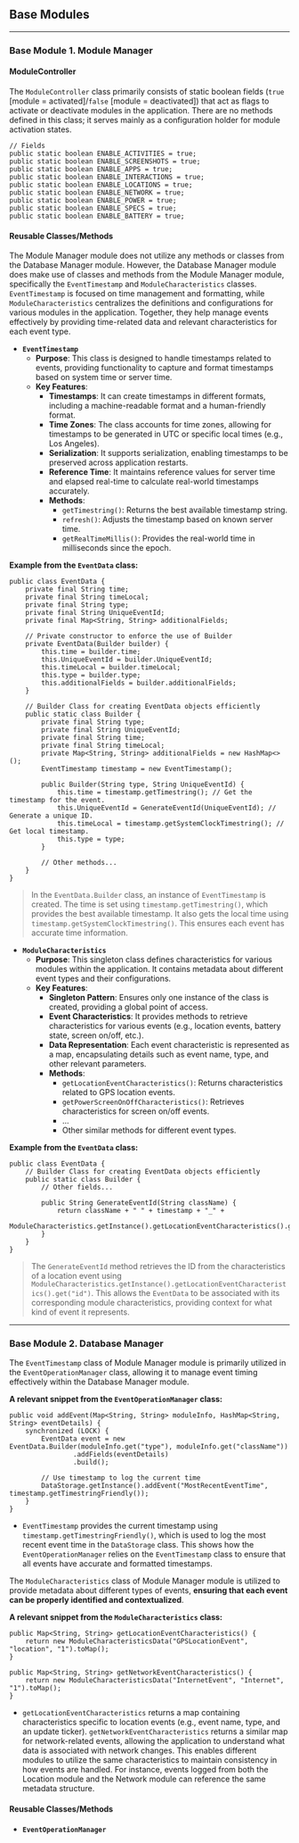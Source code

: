 ## Base Modules


---

### Base Module 1. Module Manager

#### **ModuleController** 

The `ModuleController` class primarily consists of static boolean fields (`true` [module = activated]/`false` [module = deactivated]) that act as flags to activate or deactivate modules in the application. There are no methods defined in this class; it serves mainly as a configuration holder for module activation states.

```
// Fields
public static boolean ENABLE_ACTIVITIES = true;
public static boolean ENABLE_SCREENSHOTS = true;
public static boolean ENABLE_APPS = true;
public static boolean ENABLE_INTERACTIONS = true;
public static boolean ENABLE_LOCATIONS = true;
public static boolean ENABLE_NETWORK = true;
public static boolean ENABLE_POWER = true;
public static boolean ENABLE_SPECS = true;
public static boolean ENABLE_BATTERY = true;
```

#### **Reusable Classes/Methods**

The Module Manager module does not utilize any methods or classes from the Database Manager module. However, the Database Manager module does make use of classes and methods from the Module Manager module, specifically the `EventTimestamp` and `ModuleCharacteristics` classes. `EventTimestamp` is focused on time management and formatting, while `ModuleCharacteristics` centralizes the definitions and configurations for various modules in the application. Together, they help manage events effectively by providing time-related data and relevant characteristics for each event type.

 * **`EventTimestamp`**
   * **Purpose**: This class is designed to handle timestamps related to events, providing functionality to capture and format timestamps based on system time or server time.
   * **Key Features**:
     * **Timestamps**: It can create timestamps in different formats, including a machine-readable format and a human-friendly format.
     * **Time Zones**: The class accounts for time zones, allowing for timestamps to be generated in UTC or specific local times (e.g., Los Angeles).
     * **Serialization**: It supports serialization, enabling timestamps to be preserved across application restarts.
     * **Reference Time**: It maintains reference values for server time and elapsed real-time to calculate real-world timestamps accurately.
     * **Methods**:
       * `getTimestring()`: Returns the best available timestamp string.
       * `refresh()`: Adjusts the timestamp based on known server time.
       * `getRealTimeMillis()`: Provides the real-world time in milliseconds since the epoch.

**Example from the `EventData` class:**
```
public class EventData {
    private final String time;
    private final String timeLocal;
    private final String type;
    private final String UniqueEventId;
    private final Map<String, String> additionalFields;

    // Private constructor to enforce the use of Builder
    private EventData(Builder builder) {
        this.time = builder.time;
        this.UniqueEventId = builder.UniqueEventId;
        this.timeLocal = builder.timeLocal;
        this.type = builder.type;
        this.additionalFields = builder.additionalFields;
    }

    // Builder Class for creating EventData objects efficiently
    public static class Builder {
        private final String type;
        private final String UniqueEventId;
        private final String time;
        private final String timeLocal;
        private Map<String, String> additionalFields = new HashMap<>();
        EventTimestamp timestamp = new EventTimestamp();

        public Builder(String type, String UniqueEventId) {
            this.time = timestamp.getTimestring(); // Get the timestamp for the event.
            this.UniqueEventId = GenerateEventId(UniqueEventId); // Generate a unique ID.
            this.timeLocal = timestamp.getSystemClockTimestring(); // Get local timestamp.
            this.type = type;
        }

        // Other methods...
    }
}
```
> In the `EventData.Builder` class, an instance of `EventTimestamp` is created. The time is set using `timestamp.getTimestring()`, which provides the best available timestamp. It also gets the local time using `timestamp.getSystemClockTimestring()`. This ensures each event has accurate time information.

* **`ModuleCharacteristics`**
  * **Purpose**: This singleton class defines characteristics for various modules within the application. It contains metadata about different event types and their configurations.
  * **Key Features**:
    * **Singleton Pattern**: Ensures only one instance of the class is created, providing a global point of access.
    * **Event Characteristics**: It provides methods to retrieve characteristics for various events (e.g., location events, battery state, screen on/off, etc.).
    * **Data Representation**: Each event characteristic is represented as a map, encapsulating details such as event name, type, and other relevant parameters.
    * **Methods**:
      * `getLocationEventCharacteristics()`: Returns characteristics related to GPS location events.
      * `getPowerScreenOnOffCharacteristics()`: Retrieves characteristics for screen on/off events.
      * ...
      * Other similar methods for different event types.

**Example from the `EventData` class:**
```
public class EventData {
    // Builder Class for creating EventData objects efficiently
    public static class Builder {
        // Other fields...

        public String GenerateEventId(String className) {
            return className + " " + timestamp + "_" + 
                   ModuleCharacteristics.getInstance().getLocationEventCharacteristics().get("id");
        }
    }
}
```
> The `GenerateEventId` method retrieves the ID from the characteristics of a location event using `ModuleCharacteristics.getInstance().getLocationEventCharacteristics().get("id")`. This allows the `EventData` to be associated with its corresponding module characteristics, providing context for what kind of event it represents.

---

### Base Module 2. Database Manager

The `EventTimestamp` class of Module Manager module is primarily utilized in the `EventOperationManager` class, allowing it to manage event timing effectively within the Database Manager module.

**A relevant snippet from the `EventOperationManager` class:**
```
public void addEvent(Map<String, String> moduleInfo, HashMap<String, String> eventDetails) {
    synchronized (LOCK) {
        EventData event = new EventData.Builder(moduleInfo.get("type"), moduleInfo.get("className"))
                .addFields(eventDetails)
                .build();

        // Use timestamp to log the current time
        DataStorage.getInstance().addEvent("MostRecentEventTime", timestamp.getTimestringFriendly());
    }
}
```
- `EventTimestamp` provides the current timestamp using `timestamp.getTimestringFriendly()`, which is used to log the most recent event time in the `DataStorage` class. This shows how the `EventOperationManager` relies on the `EventTimestamp` class to ensure that all events have accurate and formatted timestamps.



The `ModuleCharacteristics` class of Module Manager module is utilized to provide metadata about different types of events, **ensuring that each event can be properly identified and contextualized**.

**A relevant snippet from the `ModuleCharacteristics` class:**
```
public Map<String, String> getLocationEventCharacteristics() {
    return new ModuleCharacteristicsData("GPSLocationEvent", "location", "1").toMap();
}

public Map<String, String> getNetworkEventCharacteristics() {
    return new ModuleCharacteristicsData("InternetEvent", "Internet", "1").toMap();
}
```
- `getLocationEventCharacteristics` returns a map containing characteristics specific to location events (e.g., event name, type, and an update ticker). `getNetworkEventCharacteristics` returns a similar map for network-related events, allowing the application to understand what data is associated with network changes. This enables different modules to utilize the same characteristics to maintain consistency in how events are handled. For instance, events logged from both the Location module and the Network module can reference the same metadata structure.

#### Reusable Classes/Methods

* **`EventOperationManager`**



